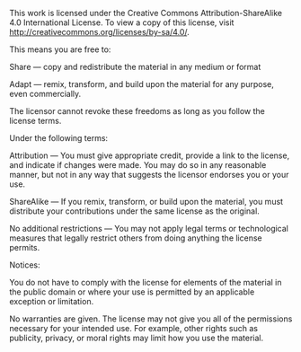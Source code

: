 This work is licensed under the Creative Commons
Attribution-ShareAlike 4.0 International License.
To view a copy of this license, visit
http://creativecommons.org/licenses/by-sa/4.0/.

This means you are free to:

Share — copy and redistribute the material in any medium or format

Adapt — remix, transform, and build upon the material for any purpose,
even commercially.

The licensor cannot revoke these freedoms as long as you follow the license terms.

Under the following terms:

Attribution — You must give appropriate credit, provide a link to
the license, and indicate if changes were made. You may do so in any
reasonable manner, but not in any way that suggests the licensor endorses
you or your use.

ShareAlike — If you remix, transform, or build upon the material, you
must distribute your contributions under the same license as the original.

No additional restrictions — You may not apply legal terms or
technological measures that legally restrict others from doing anything
the license permits.

Notices:

You do not have to comply with the license for elements of the material
in the public domain or where your use is permitted by an applicable
exception or limitation.

No warranties are given. The license may not give you all of the
permissions necessary for your intended use. For example, other rights
such as publicity, privacy, or moral rights may limit how you use the
material.
